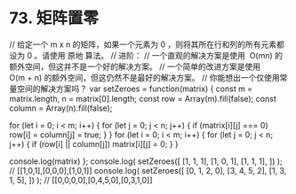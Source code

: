 # 73. 矩阵置零

// 给定一个 m x n 的矩阵，如果一个元素为 0 ，则将其所在行和列的所有元素都设为 0 。请使用 原地 算法。
// 进阶：
// 一个直观的解决方案是使用  O(mn) 的额外空间，但这并不是一个好的解决方案。
// 一个简单的改进方案是使用 O(m + n) 的额外空间，但这仍然不是最好的解决方案。
// 你能想出一个仅使用常量空间的解决方案吗？
var setZeroes = function(matrix) {
  const m = matrix.length,
    n = matrix[0].length;
  const row = Array(m).fill(false);
  const column = Array(n).fill(false);

  for (let i = 0; i < m; i++) {
    for (let j = 0; j < n; j++) {
      if (matrix[i][j] === 0) row[i] = column[j] = true;
    }
  }
  for (let i = 0; i < m; i++) {
    for (let j = 0; j < n; j++) {
      if (row[i] || column[j]) matrix[i][j] = 0;
    }
  }

  console.log(matrix)
};
console.log(
  setZeroes([
    [1, 1, 1],
    [1, 0, 1],
    [1, 1, 1],
  ])
); // [[1,0,1],[0,0,0],[1,0,1]]
console.log(
  setZeroes([
    [0, 1, 2, 0],
    [3, 4, 5, 2],
    [1, 3, 1, 5],
  ])
); // [[0,0,0,0],[0,4,5,0],[0,3,1,0]]
